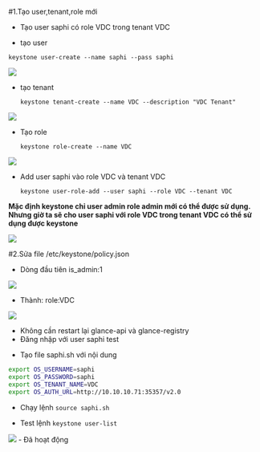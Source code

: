 #1.Tạo user,tenant,role mới 
- Tạo user saphi có role VDC trong tenant VDC
 + tạo user

  `keystone user-create --name saphi --pass saphi`

<img src="http://i.imgur.com/RayBe64.png">

 + tạo tenant

   `keystone tenant-create --name VDC --description "VDC Tenant"`
 
<img src="http://i.imgur.com/zrLIBVE.png">

 + Tạo role

   `keystone role-create --name VDC`

<img src="http://i.imgur.com/d37ShkU.png">

 + Add user saphi vào role VDC và tenant VDC

   `keystone user-role-add --user saphi --role VDC --tenant VDC`

**Mặc định keystone chỉ user admin role admin mới có thể được sử dụng. Nhưng giờ ta sẽ cho user saphi với role VDC trong tenant VDC có thể sử dụng được keystone**

<img src="http://i.imgur.com/YS7chgg.png">

#2.Sửa file /etc/keystone/policy.json

- Dòng đầu tiên is_admin:1 

<img src="http://i.imgur.com/zK83KxQ.png">

- Thành: role:VDC

<img src="http://i.imgur.com/sbCNaVo.png">

- Không cần restart lại glance-api và glance-registry
- Đăng nhập với user saphi test
 + Tạo file saphi.sh với nội dung


```sh
export OS_USERNAME=saphi
export OS_PASSWORD=saphi
export OS_TENANT_NAME=VDC
export OS_AUTH_URL=http://10.10.10.71:35357/v2.0
```

- Chạy lệnh `source saphi.sh`

- Test lệnh `keystone user-list`
<img src="http://i.imgur.com/Dgsx1QP.png">
- Đã hoạt động 
